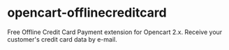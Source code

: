 # opencart-offlinecreditcard
Free Offline Credit Card Payment extension for Opencart 2.x. Receive your customer's credit card data by e-mail.
